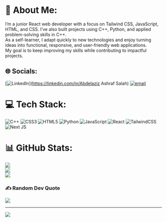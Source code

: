 # 💫 About Me:
I’m a junior React web developer with a focus on Tailwind CSS, JavaScript, HTML, and CSS. I’ve also built projects using C++, Python, and applied problem-solving skills in C++.<br> As a self-learner, I adapt quickly to new technologies and enjoy turning ideas into functional, responsive, and user-friendly web applications. <br>My goal is to keep improving my skills while contributing to impactful projects.


## 🌐 Socials:
[![LinkedIn](https://img.shields.io/badge/LinkedIn-%230077B5.svg?logo=linkedin&logoColor=white)](https://linkedin.com/in/Abdelaziz Ashraf Salah) [![email](https://img.shields.io/badge/Email-D14836?logo=gmail&logoColor=white)](mailto:azoozashraf8@gmail.com) 

# 💻 Tech Stack:
![C++](https://img.shields.io/badge/c++-%2300599C.svg?style=for-the-badge&logo=c%2B%2B&logoColor=white) ![CSS3](https://img.shields.io/badge/css3-%231572B6.svg?style=for-the-badge&logo=css3&logoColor=white) ![HTML5](https://img.shields.io/badge/html5-%23E34F26.svg?style=for-the-badge&logo=html5&logoColor=white) ![Python](https://img.shields.io/badge/python-3670A0?style=for-the-badge&logo=python&logoColor=ffdd54) ![JavaScript](https://img.shields.io/badge/javascript-%23323330.svg?style=for-the-badge&logo=javascript&logoColor=%23F7DF1E) ![React](https://img.shields.io/badge/react-%2320232a.svg?style=for-the-badge&logo=react&logoColor=%2361DAFB) ![TailwindCSS](https://img.shields.io/badge/tailwindcss-%2338B2AC.svg?style=for-the-badge&logo=tailwind-css&logoColor=white) ![Next JS](https://img.shields.io/badge/Next-black?style=for-the-badge&logo=next.js&logoColor=white)
# 📊 GitHub Stats:
![](https://github-readme-stats.vercel.app/api?username=AbdelazizAshraf10&theme=dark&hide_border=false&include_all_commits=false&count_private=false)<br/>
![](https://nirzak-streak-stats.vercel.app/?user=AbdelazizAshraf10&theme=dark&hide_border=false)<br/>
![](https://github-readme-stats.vercel.app/api/top-langs/?username=AbdelazizAshraf10&theme=dark&hide_border=false&include_all_commits=false&count_private=false&layout=compact)

### ✍️ Random Dev Quote
![](https://quotes-github-readme.vercel.app/api?type=horizontal&theme=radical)

---
[![](https://visitcount.itsvg.in/api?id=AbdelazizAshraf10&icon=0&color=0)](https://visitcount.itsvg.in)

<!-- Proudly created with GPRM ( https://gprm.itsvg.in ) -->
